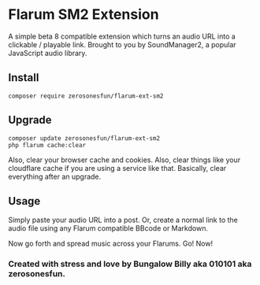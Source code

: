 # Flarum SM2 Extension

A simple beta 8 compatible extension which turns an audio URL into a clickable / playable link. Brought to you by SoundManager2, a popular JavaScript audio library.

## Install

`composer require zerosonesfun/flarum-ext-sm2`

## Upgrade

~~~
composer update zerosonesfun/flarum-ext-sm2
php flarum cache:clear
~~~
Also, clear your browser cache and cookies.
Also, clear things like your cloudflare cache if you are using a service like that.
Basically, clear everything after an upgrade.

## Usage

Simply paste your audio URL into a post. Or, create a normal link to the audio file using any Flarum compatible BBcode or Markdown.

Now go forth and spread music across your Flarums. Go! Now!

### Created with stress and love by Bungalow Billy aka 010101 aka zerosonesfun.

